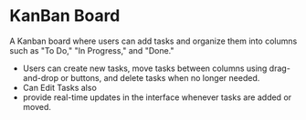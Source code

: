 # KanBan Board

A Kanban board where users can add tasks and organize them into columns such as "To Do," "In Progress," and "Done." 

- Users can create new tasks, move tasks between columns using drag-and-drop or buttons, and delete tasks when no longer needed. 
- Can Edit Tasks also
- provide real-time updates in the interface whenever tasks are added or moved.